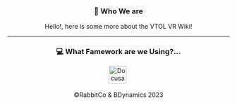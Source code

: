 <div id="Introduction" align="center">
  <h3>👋 Who We are</h3>
  Hello!, here is some more about the VTOL VR Wiki! 

 <hr>
  <div align="center">
  <h3> 💻 What Famework are we Using?...</h3>
    <img src="https://docusaurus.io/img/docusaurus.svg" title="Docusaurus" alt="Docusaurus Wiki" width="40" height="40"/>&nbsp;
  </div>
  <p align="center">
    &copy;RabbitCo & BDynamics 2023
</p>
